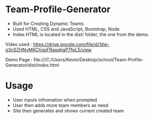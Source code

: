 # Team-Profile-Generator
- Built for Creating Dynamic Teams
- Used HTML, CSS and JavaScript, Bootstrap, Node
- Index.HTML is located in the dist/ folder, the one from the demo.

Video used : https://drive.google.com/file/d/1dw-g3nSZHNvMKCtjgpFRasqtjgP7fpL5/view

Demo Page : file:///C:/Users/Kevin/Desktop/school/Team-Profile-Generator/dist/index.html

# Usage
- User inputs infromation when prompted
- User then adds more team members as need 
- Site then generates and shows current created team
